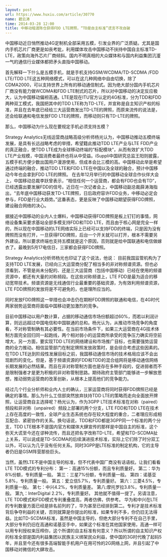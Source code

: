 ```yaml
---
layout: post
url: https://www.huxiu.com/article/30770
name: 碧云涛
time: 2014-03-28 12:00
title: 中移动暗渡陈仓获得FDD LTE牌照，“TD是自主标准”谎言不攻自破
---
```

中国移动近日悄然推动4G定制机全部采用五模，引发业界的广泛质疑。尤其是国内手机芯片厂商更是如丧考妣，利用媒体攻击中国移动不扶持中国自主标准TD-LTE，政策向海外芯片厂商倾斜。国内不明真相的大众媒体和与国内利益集团沆瀣一气的通信行业媒体都把矛头直指中国移动。

首先解释一下什么是五模手机，就是手机支持GSM/WCDMA/TD-SCDMA /FDD LTE/TDD LTE这五种网络模式，可以在这几种网络中自由切换，除了CDMA2000，可以支持世界上所有的移动通信制式。因为绝大部分国内手机芯片厂商没有能力做WCDMA和FDD LTE制式的芯片，所以对中国移动的决定反应极大，认为中国移动偏袒高通。LTE是现在ITU官方认定的4G标准，分为TDD和FDD两种双工模式，我国把其中的TDD LTE称为TD-LTE，并宣称是自主知识产权的标准，并且在去年底已经给三大运营商发出TD-LTE的牌照，而原来流传的说法是，还会给联通和电信发放FDD LTE的牌照，而移动则只有TD-LTE的牌照。

那么，中国移动为什么现在要规定手机必须支持五模？

Strategy Analytics无线运营商战略高级分析师杨光认为，中国移动推动五模终端发展，是具有长远战略考虑的举措，希望籍此推动TDD LTE产业与LTE FDD产业的真正融合，使TDD LTE成为全球移动终端的“标配模块”，从而有效扩大TDD LTE产业规模，中国消费者最终也将从中受益。iSuppli中国研究总监王阳则披露，五模手机方便少数出国用户漫游使用，但成本会比三模的高。中国移动此举是希望通过终端的融合，推动TDD LTE和FDD LTE在中国以及全球的融合，预计中国移动今年也会拿到FDD LTE的牌照。 在去年12月举行的中国移动全球合作伙伴大会上，中国移动总裁李跃曾表示，“相信任何一个运营商，都会有FDD也会有TD”， 已经透露出要发展FDD的信号。近日在一次记者会上，中国移动副总裁薛涛海指出，“去年底中国移动获发TD-LTE牌照，日后政府容许FDD业务，中移动必定会参与，FDD是行业大趋势。”这番表态，更是反映了中国移动期望获得FDD牌照，建设融合网络的决心。

据接近中国移动的业内人士爆料，中国移动获得FDD牌照是板上钉钉的事情，网络设备集采要求基站全部多模支持FDD和TDD LTE，而且由于核心网是完全一样的，所以现在中国移动的LTE网络实际上已经可以支持FDD的终端，只是因为没有牌照而没有打开，一旦获得FDD牌照，后台一个开关就可以打开，根本不需要另外建设。所以要求终端也支持五模就是这个原因，否则就是给中国联通和电信做嫁衣了。最晚到5月17电信日，三家都会获得FDD牌照。

Strategy Analytics分析师杨光也印证了这个说法，他说： 目前我国监管机构为了支持TDD LTE发展，已经向三大运营商分配了相当多的非对称频谱资源。但也必须看到，不管是尚未分配的、还是三大运营商（包括中国移动）已经在使用的频谱资源中，都还有大量的对称频段。在这些对称频谱上，LTE FDD是最为适合的移动宽带技术。频谱资源是无线通信行业最重要的基础资源，为有效利用频谱资源，LTE FDD牌照的发放将是不可避免的，也是理所应当的。

同时发放FDD牌照这一举措也会冲击仍在期盼FDD牌照的联通和电信，在4G时代两家弱势运营商将面临中国移动更加激烈的竞争。

目前中国移动以用户数计算，占据的移动通信市场份额超过60%，而若以利润计算，则远远超过中国电信和中国联通的总和。杨光认为，从推动市场竞争的角度看，不对称管制确有其必要性。在当前市场条件下，如果三大运营商在4G技术体制方面完全回归同一起跑线，两个相对弱小的运营商所承受的竞争压力确实将空前增大，另一方面，要实现TDD LTE的网络建设和市场推广目标，也需要强势运营商的全力推动。相信监管部门在制定牌照发放政策时，是会综合考虑这些因素的。在TDD LTE达到阶段性发展目标之前，我国移动通信市场的技术格局应该不会出现剧烈的变化。但是，基于频谱资源的FDD和TDD的混合组网将是移动通信网络长期发展的必然结果。而且在非对称管制方面也是存在多种手段的，促进弱者而不是限制强者才是更为积极的非对称管制思路。期待政府主管部门能够进一步解放思想，推动弱势运营商的改革创新，从根本上提高他们的竞争能力。

经过几个行业分析师和业内人士的确认，三家运营商将同时获得FDD牌照已经是确定的事情。那么为什么工信部突然放弃扶持TDD LTE的策略而走向全面放开牌照，让运营商自主选择呢？杨光认为，作为3GPP LTE技术标准在对称（paired）频段和非对称（unpaired）频段上部署的两个分支，LTE FDD和TDD LTE在技术上存在高度的一致性，全球产业生态系统也存在较大程度的重合，二者理应形成相互配合、紧密协作的关系。换句话说，TDD和FDD都是3GPP同一个标准的两个分支，TDD LTE根本不是国内官方和媒体大肆宣传的那样是中国自主的标准，这个弥天大谎至今还在谬种流传，而且还把名字改称TD-LTE，希望和TD-SCDMA扯上关系，可以说成是TD-SCDMA的后续演进技术标准，实际上它们除了时分双工以外，可以认为几乎没有任何关系。同时3GPP是LTE标准的制定机构，它的主导者仍旧是GSM阵营那些巨头。

当然，虽然LTE不是中国主导的标准，但不代表中国厂商没有话语权。让我们看看LTE TDD模式的专利分布： 第一：高通15%份额，而且专利质量好。 第二：华为8%份额，专利质量一般。 第三：三星7%份额，专利质量一般。 第四：诺基亚5.8%，专利质量一般。 第五：爱立信5.7%，专利质量好。 第六：三菱4.5%，专利质量一般。 第七：中兴4.2%，专利质量差。 第八:摩托罗拉3.8%，专利质量一般。 第九：InterDigital 2.2%，专利质量好。 其他就不值得一提了。另请注意，LTE TDD模式和FDD模式专利重叠度高，两者仿佛，供参考。 华为和中兴在LTE的专利数量方面已经是排名前列的了，华为甚至已经排到第二。专利才是技术标准背后争夺利益的关键，否则就算是你提出的标准，如果专利不多，你仍旧无法得益。比如TD-SCDMA标准，虽然是中国主导的，但绝大部分专利不在自己手里，大部分专利仍旧在高通和诺基亚手中，如果这个标准在其他国家使用，高通一样可以用专利授权来压榨你，这个所谓的自主标准有何意义？所以所谓的自主知识产权的标准全部是国内利益集团以民族主义绑架民众利益，使中国的3G时代晚了起码5年，并且至今还有很多高端智能手机用户在用可怜的2G网络上网，并且引起了中国移动对微信的大肆攻击。

